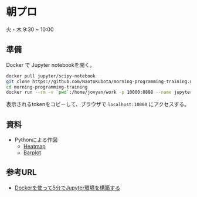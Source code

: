 # 朝プロ

火・木 9:30 ~ 10:00

## 準備
Docker で Jupyter notebookを開く。

```Bash
docker pull jupyter/scipy-notebook
git clone https://github.com/NaotoKubota/morning-programming-training.git
cd morning-programming-training
docker run --rm -v `pwd`:/home/jovyan/work -p 10000:8888 --name jupyter jupyter/scipy-notebook
```
表示されるtokenをコピーして、ブラウザで `localhost:10000` にアクセスする。

## 資料
- Pythonによる作図
	- [Heatmap](https://github.com/NaotoKubota/morning-programming-training/blob/master/Heatmap.ipynb)
	- [Barplot](https://github.com/NaotoKubota/morning-programming-training/blob/master/Barplot.ipynb)

## 参考URL
- [Dockerを使って5分でJupyter環境を構築する](https://qiita.com/fuku_tech/items/6752b00770552bf4f46b)
